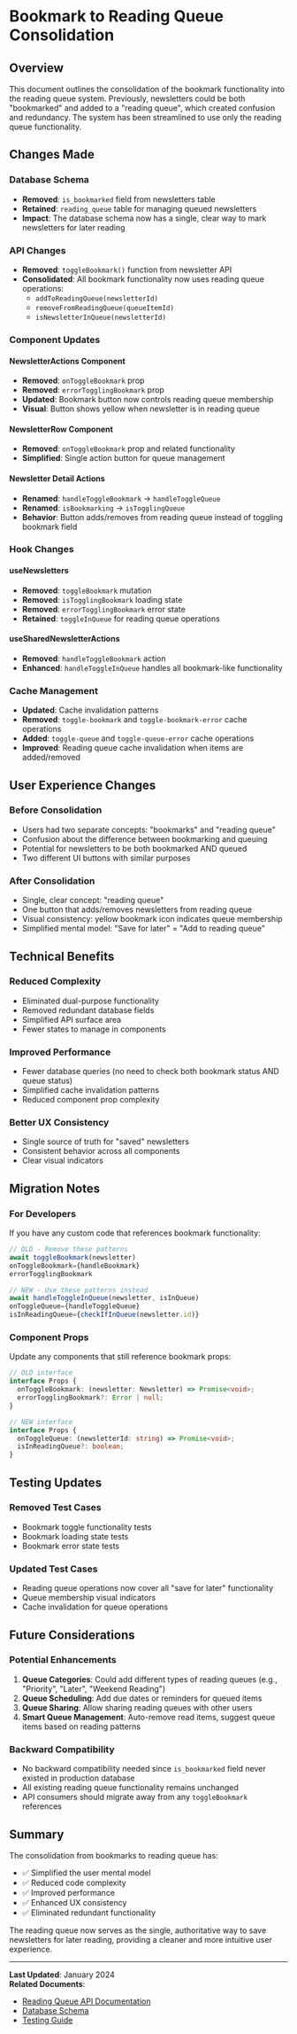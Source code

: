 # Bookmark to Reading Queue Consolidation

## Overview

This document outlines the consolidation of the bookmark functionality into the reading queue system. Previously, newsletters could be both "bookmarked" and added to a "reading queue", which created confusion and redundancy. The system has been streamlined to use only the reading queue functionality.

## Changes Made

### Database Schema
- **Removed**: `is_bookmarked` field from newsletters table
- **Retained**: `reading_queue` table for managing queued newsletters
- **Impact**: The database schema now has a single, clear way to mark newsletters for later reading

### API Changes
- **Removed**: `toggleBookmark()` function from newsletter API
- **Consolidated**: All bookmark functionality now uses reading queue operations:
  - `addToReadingQueue(newsletterId)`
  - `removeFromReadingQueue(queueItemId)`
  - `isNewsletterInQueue(newsletterId)`

### Component Updates

#### NewsletterActions Component
- **Removed**: `onToggleBookmark` prop
- **Removed**: `errorTogglingBookmark` prop
- **Updated**: Bookmark button now controls reading queue membership
- **Visual**: Button shows yellow when newsletter is in reading queue

#### NewsletterRow Component
- **Removed**: `onToggleBookmark` prop and related functionality
- **Simplified**: Single action button for queue management

#### Newsletter Detail Actions
- **Renamed**: `handleToggleBookmark` → `handleToggleQueue`
- **Renamed**: `isBookmarking` → `isTogglingQueue`
- **Behavior**: Button adds/removes from reading queue instead of toggling bookmark field

### Hook Changes

#### useNewsletters
- **Removed**: `toggleBookmark` mutation
- **Removed**: `isTogglingBookmark` loading state
- **Removed**: `errorTogglingBookmark` error state
- **Retained**: `toggleInQueue` for reading queue operations

#### useSharedNewsletterActions
- **Removed**: `handleToggleBookmark` action
- **Enhanced**: `handleToggleInQueue` handles all bookmark-like functionality

### Cache Management
- **Updated**: Cache invalidation patterns
- **Removed**: `toggle-bookmark` and `toggle-bookmark-error` cache operations
- **Added**: `toggle-queue` and `toggle-queue-error` cache operations
- **Improved**: Reading queue cache invalidation when items are added/removed

## User Experience Changes

### Before Consolidation
- Users had two separate concepts: "bookmarks" and "reading queue"
- Confusion about the difference between bookmarking and queuing
- Potential for newsletters to be both bookmarked AND queued
- Two different UI buttons with similar purposes

### After Consolidation
- Single, clear concept: "reading queue"
- One button that adds/removes newsletters from reading queue
- Visual consistency: yellow bookmark icon indicates queue membership
- Simplified mental model: "Save for later" = "Add to reading queue"

## Technical Benefits

### Reduced Complexity
- Eliminated dual-purpose functionality
- Removed redundant database fields
- Simplified API surface area
- Fewer states to manage in components

### Improved Performance
- Fewer database queries (no need to check both bookmark status AND queue status)
- Simplified cache invalidation patterns
- Reduced component prop complexity

### Better UX Consistency
- Single source of truth for "saved" newsletters
- Consistent behavior across all components
- Clear visual indicators

## Migration Notes

### For Developers
If you have any custom code that references bookmark functionality:

```javascript
// OLD - Remove these patterns
await toggleBookmark(newsletter)
onToggleBookmark={handleBookmark}
errorTogglingBookmark

// NEW - Use these patterns instead  
await handleToggleInQueue(newsletter, isInQueue)
onToggleQueue={handleToggleQueue}
isInReadingQueue={checkIfInQueue(newsletter.id)}
```

### Component Props
Update any components that still reference bookmark props:

```typescript
// OLD interface
interface Props {
  onToggleBookmark: (newsletter: Newsletter) => Promise<void>;
  errorTogglingBookmark?: Error | null;
}

// NEW interface  
interface Props {
  onToggleQueue: (newsletterId: string) => Promise<void>;
  isInReadingQueue?: boolean;
}
```

## Testing Updates

### Removed Test Cases
- Bookmark toggle functionality tests
- Bookmark loading state tests
- Bookmark error state tests

### Updated Test Cases
- Reading queue operations now cover all "save for later" functionality
- Queue membership visual indicators
- Cache invalidation for queue operations

## Future Considerations

### Potential Enhancements
1. **Queue Categories**: Could add different types of reading queues (e.g., "Priority", "Later", "Weekend Reading")
2. **Queue Scheduling**: Add due dates or reminders for queued items
3. **Queue Sharing**: Allow sharing reading queues with other users
4. **Smart Queue Management**: Auto-remove read items, suggest queue items based on reading patterns

### Backward Compatibility
- No backward compatibility needed since `is_bookmarked` field never existed in production database
- All existing reading queue functionality remains unchanged
- API consumers should migrate away from any `toggleBookmark` references

## Summary

The consolidation from bookmarks to reading queue has:
- ✅ Simplified the user mental model
- ✅ Reduced code complexity
- ✅ Improved performance
- ✅ Enhanced UX consistency
- ✅ Eliminated redundant functionality

The reading queue now serves as the single, authoritative way to save newsletters for later reading, providing a cleaner and more intuitive user experience.

---

**Last Updated**: January 2024  
**Related Documents**: 
- [Reading Queue API Documentation](./docs/api/READING_QUEUE_API.md)
- [Database Schema](./docs/db/db.md)
- [Testing Guide](./docs/TESTING_GUIDE.md)